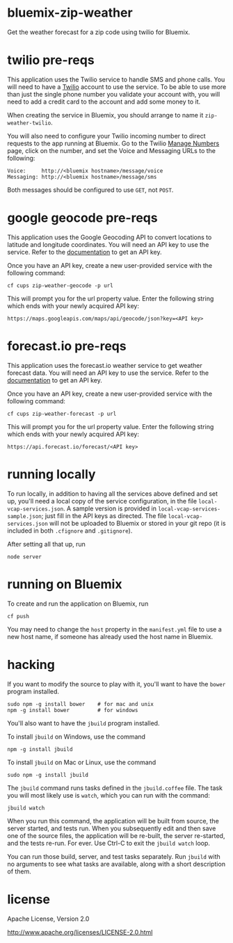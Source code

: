 bluemix-zip-weather
================================================================================

Get the weather forecast for a zip code using twilio for Bluemix.



twilio pre-reqs
================================================================================

This application uses the Twilio service to handle SMS and phone calls.
You will need to have a [Twilio](https://twilio.com) account to use the
service. To be able to use more than just the single phone number you validate your
account with, you will need to add a credit card to the account and add some
money to it.

When creating the service in Bluemix, you should arrange to name it
`zip-weather-twilio`.

You will also need to configure your Twilio incoming number to direct
requests to the app running at Bluemix.  Go to the Twilio
[Manage Numbers](https://www.twilio.com/user/account/phone-numbers/incoming)
page, click on the number, and set the Voice and Messaging URLs to
the following:

    Voice:     http://<bluemix hostname>/message/voice
    Messaging: http://<bluemix hostname>/message/sms

Both messages should be configured to use `GET`, not `POST`.



google geocode pre-reqs
================================================================================

This application uses the Google Geocoding API to convert locations to latitude
and longitude coordinates.  You will need an API key to use the service. Refer to the
[documentation](https://developers.google.com/maps/documentation/geocoding/#BYB)
to get an API key.

Once you have an API key, create a new user-provided service with the following
command:

    cf cups zip-weather-geocode -p url

This will prompt you for the url property value.  Enter the following string
which ends with your newly acquired API key:

    https://maps.googleapis.com/maps/api/geocode/json?key=<API key>



forecast.io pre-reqs
================================================================================

This application uses the forecast.io weather service to get weather forecast
data.  You will need an API key to use the service.  Refer to the
[documentation](https://developer.forecast.io/) to get an API key.

Once you have an API key, create a new user-provided service with the following
command:

    cf cups zip-weather-forecast -p url

This will prompt you for the url property value.  Enter the following string
which ends with your newly acquired API key:

    https://api.forecast.io/forecast/<API key>



running locally
================================================================================

To run locally, in addition to having all the services above defined and set up,
you'll need a local copy of the service configuration, in the file
`local-vcap-services.json`.  A sample version is provided in
`local-vcap-services-sample.json`; just fill in the API keys as directed.
The file `local-vcap-services.json` will not be uploaded to Bluemix or stored
in your git repo (it is included in both `.cfignore` and `.gitignore`).

After setting all that up, run

    node server



running on Bluemix
================================================================================

To create and run the application on Bluemix, run

    cf push

You may need to change the `host` property in the `manifest.yml` file to use
a new host name, if someone has already used the host name in Bluemix.



hacking
================================================================================

If you want to modify the source to play with it, you'll want to have the
`bower` program installed.

    sudo npm -g install bower    # for mac and unix
    npm -g install bower         # for windows

You'll also want to have the `jbuild` program installed.

To install `jbuild` on Windows, use the command

    npm -g install jbuild

To install `jbuild` on Mac or Linux, use the command

    sudo npm -g install jbuild

The `jbuild` command runs tasks defined in the `jbuild.coffee` file.  The
task you will most likely use is `watch`, which you can run with the
command:

    jbuild watch

When you run this command, the application will be built from source, the server
started, and tests run.  When you subsequently edit and then save one of the
source files, the application will be re-built, the server re-started, and the
tests re-run.  For ever.  Use Ctrl-C to exit the `jbuild watch` loop.

You can run those build, server, and test tasks separately.  Run `jbuild`
with no arguments to see what tasks are available, along with a short
description of them.



license
================================================================================

Apache License, Version 2.0

<http://www.apache.org/licenses/LICENSE-2.0.html>
